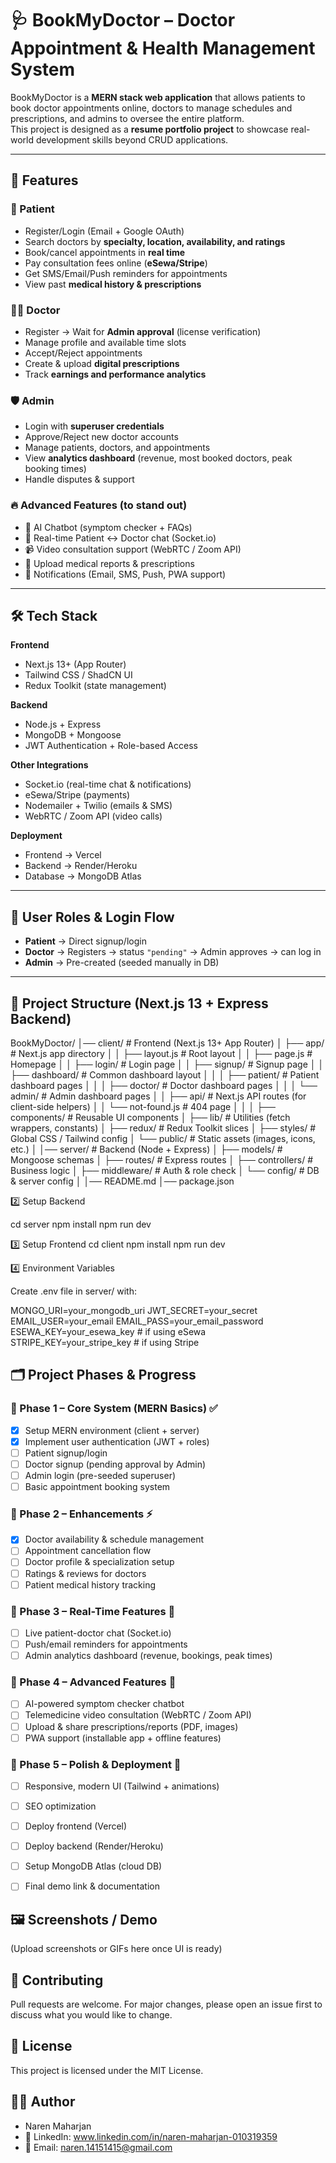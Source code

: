 # 🩺 BookMyDoctor – Doctor Appointment & Health Management System  

BookMyDoctor is a **MERN stack web application** that allows patients to book doctor appointments online, doctors to manage schedules and prescriptions, and admins to oversee the entire platform.  
This project is designed as a **resume portfolio project** to showcase real-world development skills beyond CRUD applications.  

---

## 🚀 Features  

### 👤 Patient  
- Register/Login (Email + Google OAuth)  
- Search doctors by **specialty, location, availability, and ratings**  
- Book/cancel appointments in **real time**  
- Pay consultation fees online (**eSewa/Stripe**)  
- Get SMS/Email/Push reminders for appointments  
- View past **medical history & prescriptions**  

### 👨‍⚕️ Doctor  
- Register → Wait for **Admin approval** (license verification)  
- Manage profile and available time slots  
- Accept/Reject appointments  
- Create & upload **digital prescriptions**  
- Track **earnings and performance analytics**  

### 🛡️ Admin  
- Login with **superuser credentials**  
- Approve/Reject new doctor accounts  
- Manage patients, doctors, and appointments  
- View **analytics dashboard** (revenue, most booked doctors, peak booking times)  
- Handle disputes & support  

### 🔥 Advanced Features (to stand out)  
- 🤖 AI Chatbot (symptom checker + FAQs)  
- 💬 Real-time Patient ↔ Doctor chat (Socket.io)  
- 📹 Video consultation support (WebRTC / Zoom API)  
- 📂 Upload medical reports & prescriptions  
- 🔔 Notifications (Email, SMS, Push, PWA support)  

---

## 🛠️ Tech Stack  

**Frontend**  
- Next.js 13+ (App Router)  
- Tailwind CSS / ShadCN UI  
- Redux Toolkit (state management)  

**Backend**  
- Node.js + Express  
- MongoDB + Mongoose  
- JWT Authentication + Role-based Access  

**Other Integrations**  
- Socket.io (real-time chat & notifications)  
- eSewa/Stripe (payments)  
- Nodemailer + Twilio (emails & SMS)  
- WebRTC / Zoom API (video calls)  

**Deployment**  
- Frontend → Vercel  
- Backend → Render/Heroku  
- Database → MongoDB Atlas  

---

## 🔐 User Roles & Login Flow  

- **Patient** → Direct signup/login  
- **Doctor** → Registers → status `"pending"` → Admin approves → can log in  
- **Admin** → Pre-created (seeded manually in DB)  

---

## 📂 Project Structure (Next.js 13 + Express Backend)

BookMyDoctor/
│── client/ # Frontend (Next.js 13+ App Router)
│ ├── app/ # Next.js app directory
│ │ ├── layout.js # Root layout
│ │ ├── page.js # Homepage
│ │ ├── login/ # Login page
│ │ ├── signup/ # Signup page
│ │ ├── dashboard/ # Common dashboard layout
│ │ │ ├── patient/ # Patient dashboard pages
│ │ │ ├── doctor/ # Doctor dashboard pages
│ │ │ └── admin/ # Admin dashboard pages
│ │ ├── api/ # Next.js API routes (for client-side helpers)
│ │ └── not-found.js # 404 page
│ │
│ ├── components/ # Reusable UI components
│ ├── lib/ # Utilities (fetch wrappers, constants)
│ ├── redux/ # Redux Toolkit slices
│ ├── styles/ # Global CSS / Tailwind config
│ └── public/ # Static assets (images, icons, etc.)
│
│── server/ # Backend (Node + Express)
│ ├── models/ # Mongoose schemas
│ ├── routes/ # Express routes
│ ├── controllers/ # Business logic
│ ├── middleware/ # Auth & role check
│ └── config/ # DB & server config
│
│── README.md
│── package.json


2️⃣ Setup Backend

cd server
npm install
npm run dev


3️⃣ Setup Frontend
cd client
npm install
npm run dev


4️⃣ Environment Variables

Create .env file in server/ with:

MONGO_URI=your_mongodb_uri
JWT_SECRET=your_secret
EMAIL_USER=your_email
EMAIL_PASS=your_email_password
ESEWA_KEY=your_esewa_key   # if using eSewa
STRIPE_KEY=your_stripe_key # if using Stripe



## **🗂️ Project Phases & Progress**

### **📌 Phase 1 – Core System (MERN Basics) ✅**
- [x] Setup MERN environment (client + server)
- [x] Implement user authentication (JWT + roles)
- [ ] Patient signup/login
- [ ] Doctor signup (pending approval by Admin)
- [ ] Admin login (pre-seeded superuser)
- [ ] Basic appointment booking system

### **📌 Phase 2 – Enhancements ⚡**
- [x] Doctor availability & schedule management
- [ ] Appointment cancellation flow
- [ ] Doctor profile & specialization setup
- [ ] Ratings & reviews for doctors
- [ ] Patient medical history tracking

### **📌 Phase 3 – Real-Time Features 🔔**
- [ ] Live patient-doctor chat (Socket.io)
- [ ] Push/email reminders for appointments
- [ ] Admin analytics dashboard (revenue, bookings, peak times)

### **📌 Phase 4 – Advanced Features 🤖**
- [ ] AI-powered symptom checker chatbot
- [ ] Telemedicine video consultation (WebRTC / Zoom API)
- [ ] Upload & share prescriptions/reports (PDF, images)
- [ ] PWA support (installable app + offline features)

### **📌 Phase 5 – Polish & Deployment 🚀**
- [ ] Responsive, modern UI (Tailwind + animations)
- [ ] SEO optimization
- [ ] Deploy frontend (Vercel)
- [ ] Deploy backend (Render/Heroku)
- [ ] Setup MongoDB Atlas (cloud DB)
- [ ] Final demo link & documentation





## **🖼️ Screenshots / Demo**

(Upload screenshots or GIFs here once UI is ready)



## **🤝 Contributing**

Pull requests are welcome. For major changes, please open an issue first to discuss what you would like to change.



## **📜 License**

This project is licensed under the MIT License.



## **👨‍💻 Author**

-  Naren Maharjan
- 💼 LinkedIn: www.linkedin.com/in/naren-maharjan-010319359
- 📧 Email: naren.14151415@gmail.com  


